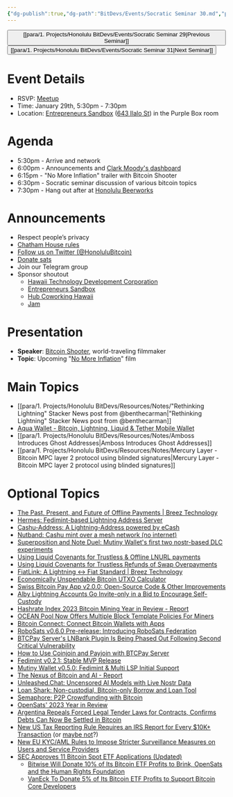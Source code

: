 ```yaml
---
{"dg-publish":true,"dg-path":"BitDevs/Events/Socratic Seminar 30.md","permalink":"/bit-devs/events/socratic-seminar-30/","title":"Socratic Seminar 30","tags":["bitdevs","bitcoin","resource","socratic-30"],"noteIcon":"3","created":"2024-01-06T20:26:05.143-10:00","updated":"2024-01-28T14:39:12.391-10:00"}
---
```




<button class="obsidian-button previous-seminar">[[para/1. Projects/Honolulu BitDevs/Events/Socratic Seminar 29\|Previous Seminar]]</button> <button class="obsidian-button next-seminar">[[para/1. Projects/Honolulu BitDevs/Events/Socratic Seminar 31\|Next Seminar]]</button>

# Event Details

- RSVP: [Meetup](https://www.meetup.com/honolulu-bitdevs/events/298253658/)
- Time: January 29th, 5:30pm - 7:30pm
- Location: [Entrepreneurs Sandbox](https://sandboxhawaii.org/) ([643 Ilalo St](https://goo.gl/maps/3Zj38htV13iUn4dcA)) in the Purple Box room

# Agenda

- 5:30pm - Arrive and network  
- 6:00pm - Announcements and [Clark Moody's dashboard](https://bitcoin.clarkmoody.com/dashboard/)
- 6:15pm - "No More Inflation" trailer with Bitcoin Shooter
- 6:30pm - Socratic seminar discussion of various bitcoin topics
- 7:30pm - Hang out after at [Honolulu Beerworks](https://www.honolulubeerworks.com/)

# Announcements

- Respect people’s privacy
- [Chatham House rules](https://www.chathamhouse.org/about-us/chatham-house-rule)
- [Follow us on Twitter (@HonoluluBitcoin)](https://twitter.com/HonoluluBitcoin)
- [Donate sats](https://checkout.opennode.com/p/5dea6b7a-d33c-4fda-b54c-98f092814c7d)
- Join our Telegram group
- Sponsor shoutout
	- [Hawaii Technology Development Corporation](https://www.htdc.org/about/)
	- [Entrepreneurs Sandbox](https://sandboxhawaii.org/)
	- [Hub Coworking Hawaii](https://hubcoworkinghi.com/)
	- [Jam](http://jam.dev/)

# Presentation

- **Speaker**: [Bitcoin Shooter](https://twitter.com/bitcoinshooter), world-traveling filmmaker
- **Topic**: Upcoming "[No More Inflation](https://bitcoinshooter.com/no-more-inflation/)" film

# Main Topics

- [[para/1. Projects/Honolulu BitDevs/Resources/Notes/"Rethinking Lightning" Stacker News post from @benthecarman\|"Rethinking Lightning" Stacker News post from @benthecarman]]
- [Aqua Wallet - Bitcoin, Lightning, Liquid & Tether Mobile Wallet](https://www.nobsbitcoin.com/aqua-wallet-launched/)
- [[para/1. Projects/Honolulu BitDevs/Resources/Notes/Amboss Introduces Ghost Addresses\|Amboss Introduces Ghost Addresses]]
- [[para/1. Projects/Honolulu BitDevs/Resources/Notes/Mercury Layer - Bitcoin MPC layer 2 protocol using blinded signatures\|Mercury Layer - Bitcoin MPC layer 2 protocol using blinded signatures]]

# Optional Topics

- [The Past, Present, and Future of Offline Payments | Breez Technology](https://medium.com/breez-technology/the-past-present-and-future-of-offline-payments-1ddb46054e11)
- [Hermes: Fedimint-based Lightning Address Server](https://www.nobsbitcoin.com/hermes-fedimint-based-lightning-address-server/)
- [Cashu-Address: A Lightning-Address powered by eCash](https://cashu-address.com/)
- [Nutband: Cashu mint over a mesh network (no internet)](https://github.com/jooray/nutband?tab=readme-ov-file)
- [Superposition and Note Duel: Mutiny Wallet's first two nostr-based DLC experiments](https://blog.mutinywallet.com/note-duel-superposition/)
- [Using Liquid Covenants for Trustless & Offline LNURL payments](https://github.com/BoltzExchange/boltz-backend/issues/466)
- [Using Liquid Covenants for Trustless Refunds of Swap Overpayments](https://github.com/BoltzExchange/boltz-backend/issues/464)
- [FiatLink: A Lightning ↔ Fiat Standard | Breez Technology](https://medium.com/breez-technology/introducing-fiatlink-a-lightning-fiat-standard-68ab380febb2)
- [Economically Unspendable Bitcoin UTXO Calculator](https://jlopp.github.io/unspendable-utxo-calculator/)
- [Swiss Bitcoin Pay App v2.0.0: Open-Source Code & Other Improvements](https://www.nobsbitcoin.com/swiss-bitcoin-pay-app-v2-0-0/)
- [Alby Lightning Accounts Go Invite-only in a Bid to Encourage Self-Custody](https://www.nobsbitcoin.com/alby-lightning-account-limits/)
- [Hashrate Index 2023 Bitcoin Mining Year in Review - Report](https://www.nobsbitcoin.com/hashrate-index-2023-bitcoin-mining-year-in-review/)
- [OCEAN Pool Now Offers Multiple Block Template Policies For Miners](https://www.nobsbitcoin.com/ocean-pool-now-offers-multiple-block-template-policies/)
- [Bitcoin Connect: Connect Bitcoin Wallets with Apps](https://www.nobsbitcoin.com/bitcoin-connect/)
- [RoboSats v0.6.0 Pre-release: Introducing RoboSats Federation](https://www.nobsbitcoin.com/robosats-v0-6-0-pre-release/)
- [BTCPay Server's LNBank Plugin Is Being Phased Out Following Second Critical Vulnerability](https://www.nobsbitcoin.com/btcpay-server-ln-bank-plugin-2nd-cve/)
- [How to Use Coinjoin and Payjoin with BTCPay Server](https://www.nobsbitcoin.com/how-to-use-coinjoin-and-payjoin-with-btcpay-server/)
- [Fedimint v0.2.1: Stable MVP Release](https://www.nobsbitcoin.com/fedimint-v0-2-1/)
- [Mutiny Wallet v0.5.0: Fedimint & Multi LSP Initial Support](https://www.nobsbitcoin.com/mutiny-wallet-v0-5-0/)
- [The Nexus of Bitcoin and AI - Report](https://www.nobsbitcoin.com/the-nexus-of-bitcoin-and-ai-report/)
- [Unleashed.Chat: Uncensored AI Models with Live Nostr Data](https://www.nobsbitcoin.com/unleashed-chat/)
- [Loan Shark: Non-custodial, Bitcoin-only Borrow and Loan Tool](https://www.nobsbitcoin.com/loan-shark-non-custodial-bitcoin-lending/)
- [Semaphore: P2P Crowdfunding with Bitcoin](https://www.nobsbitcoin.com/semaphore/)
- [OpenSats' 2023 Year in Review](https://opensats.org/blog/2023-year-in-review)
- [Argentina Repeals Forced Legal Tender Laws for Contracts, Confirms Debts Can Now Be Settled in Bitcoin](https://www.nobsbitcoin.com/argentina-repeals-forced-legal-tender-laws-for-contracts/)
- [New US Tax Reporting Rule Requires an IRS Report for Every $10K+ Transaction](https://www.nobsbitcoin.com/new-us-bitcoin-tax-reporting-rule-2024/) (or [maybe not](https://www.nobsbitcoin.com/taxpayers-do-not-have-to-report-digital-assets/)?)
- [New EU KYC/AML Rules to Impose Stricter Surveillance Measures on Users and Service Providers](https://www.nobsbitcoin.com/eu-amlr-surveillance-provisional-agreement/)
- [SEC Approves 11 Bitcoin Spot ETF Applications (Updated)](https://www.nobsbitcoin.com/sec-approves-bitcoin-spot-etf/)
	- [Bitwise Will Donate 10% of Its Bitcoin ETF Profits to Brink, OpenSats and the Human Rights Foundation](https://www.nobsbitcoin.com/bitwise-will-donate-10-of-etf-profits-for-bitcoin-development/)
	- [VanEck To Donate 5% of Its Bitcoin ETF Profits to Support Bitcoin Core Developers](https://www.nobsbitcoin.com/vaneck-to-donate-5-of-its-bitcoin-etf-profits-to-support-bitcoin-core-developers/)